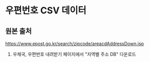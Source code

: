 # 우편번호 CSV 데이터

## 원본 출처

https://www.epost.go.kr/search/zipcode/areacdAddressDown.jsp

1. 우체국, 우편번호 내려받기 페이지에서 "지역별 주소 DB" 다운로드

